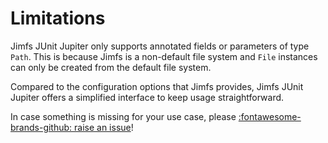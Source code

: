 # Limitations

Jimfs JUnit Jupiter only supports annotated fields or parameters of type `Path`.
This is because Jimfs is a non-default file system and `File` instances can only be created from the default file
system.

Compared to the configuration options that Jimfs provides, Jimfs JUnit Jupiter offers a simplified interface to keep
usage straightforward.

In case something is missing for your use case,
please [:fontawesome-brands-github: raise an issue](https://github.com/scordio/jimfs-junit-jupiter/issues/new)!
